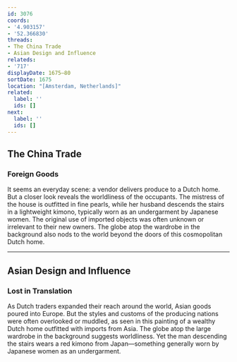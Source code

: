 ```yaml
---
id: 3076
coords:
- '4.903157'
- '52.366830'
threads:
- The China Trade
- Asian Design and Influence
relateds:
- '717'
displayDate: 1675–80
sortDate: 1675
location: "[Amsterdam, Netherlands]"
related:
  label: ''
  ids: []
next:
  label: ''
  ids: []
---
```


## The China Trade

### Foreign Goods

It seems an everyday scene: a vendor delivers produce to a Dutch home. But a closer look reveals the worldliness of the occupants. The mistress of the house is outfitted in fine pearls, while her husband descends the stairs in a lightweight kimono, typically worn as an undergarment by Japanese women. The original use of imported objects was often unknown or irrelevant to their new owners. The globe atop the wardrobe in the background also nods to the world beyond the doors of this cosmopolitan Dutch home.

* * *

## Asian Design and Influence

### Lost in Translation

As Dutch traders expanded their reach around the world, Asian goods poured into Europe. But the styles and customs of the producing nations were often overlooked or muddled, as seen in this painting of a wealthy Dutch home outfitted with imports from Asia. The globe atop the large wardrobe in the background suggests worldliness. Yet the man descending the stairs wears a red kimono from Japan—something generally worn by Japanese women as an undergarment.
